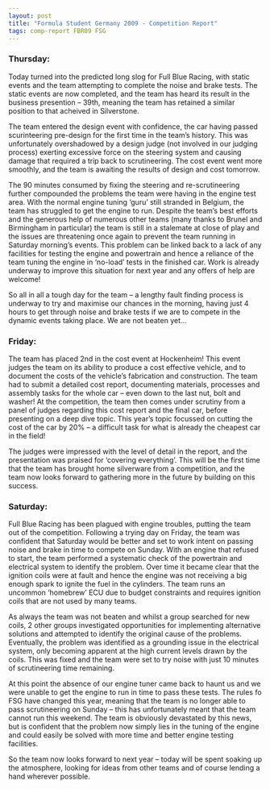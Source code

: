 ```yaml
---
layout: post
title: "Formula Student Germany 2009 - Competition Report"
tags: comp-report FBR09 FSG
---
```

### Thursday:
Today turned into the predicted long slog for Full Blue Racing, with static events and the team attempting to complete the noise and brake tests. The static events are now completed, and the team has heard its result in the business presention – 39th, meaning the team has retained a similar position to that acheived in Silverstone. 

The team entered the design event with confidence, the car having passed scurinteering pre-design for the first time in the team’s history. This was unfortunately overshadowed by a design judge (not involved in our judging process) exerting excessive force on the steering system and causing damage that required a trip back to scrutineering. The cost event went more smoothly, and the team is awaiting the results of design and cost tomorrow.

The 90 minutes consumed by fixing the steering and re-scrutineering further compounded the problems the team were having in the engine test area. With the normal engine tuning ‘guru’ still stranded in Belgium, the team has struggled to get the engine to run. Despite the team’s best efforts and the generous help of numerous other teams (many thanks to Brunel and Birmingham in particular) the team is still in a stalemate at close of play and the issues are threatening once again to prevent the team running in Saturday morning’s events. This problem can be linked back to a lack of any facilities for testing the engine and powertrain and hence a reliance of the team tuning the engine in ‘no-load’ tests in the finished car. Work is already underway to improve this situation for next year and any offers of help are welcome!

So all in all a tough day for the team – a lengthy fault finding process is underway to try and maximise our chances in the morning, having just 4 hours to get through noise and brake tests if we are to compete in the dynamic events taking place. We are not beaten yet…  

### Friday:
The team has placed 2nd in the cost event at Hockenheim! This event judges the team on its ability to produce a cost effective vehicle, and to document the costs of the vehicle’s fabrication and construction. The team had to submit a detailed cost report, documenting materials, processes and assembly tasks for the whole car – even down to the last nut, bolt and washer! At the competition, the team then comes under scrutiny from a panel of judges regarding this cost report and the final car, before presenting on a deep dive topic. This year’s topic focussed on cutting the cost of the car by 20% – a difficult task for what is already the cheapest car in the field!

The judges were impressed with the level of detail in the report, and the presentation was praised for ‘covering everything’. This will be the first time that the team has brought home silverware from a competition, and the team now looks forward to gathering more in the future by building on this success.

### Saturday:
Full Blue Racing has been plagued with engine troubles, putting the team out of the competition. Following a trying day on Friday, the team was confident that Saturday would be better and set to work intent on passing noise and brake in time to compete on Sunday. With an engine that refused to start, the team performed a systematic check of the powertrain and electrical system to identify the problem. Over time it became clear that the ignition coils were at fault and hence the engine was not receiving a big enough spark to ignite the fuel in the cylinders. The team runs an uncommon ‘homebrew’ ECU due to budget constraints and requires ignition coils that are not used by many teams.

As always the team was not beaten and whilst a group searched for new coils, 2 other groups investigated opportunities for implementing alternative solutions and attempted to identify the original cause of the problems. Eventually, the problem was identified as a grounding issue in the electrical system, only becoming apparent at the high current levels drawn by the coils. This was fixed and the team were set to try noise with just 10 minutes of scrutineering time remaining.

At this point the absence of our engine tuner came back to haunt us and we were unable to get the engine to run in time to pass these tests. The rules fo FSG have changed this year, meaning that the team is no longer able to pass scrutineering on Sunday – this has unfortunately meant that the team cannot run this weekend. The team is obviously devastated by this news, but is confident that the problem now simply lies in the tuning of the engine and could easily be solved with more time and better engine testing facilities.

So the team now looks forward to next year – today will be spent soaking up the atmosphere, looking for ideas from other teams and of course lending a hand wherever possible.